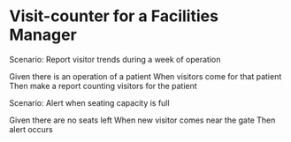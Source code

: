 # Visit-counter for a Facilities Manager

Scenario: Report visitor trends during a week of operation

  Given there is an operation of a patient
  When visitors come for that patient
  Then make a report counting visitors for
  the patient

Scenario: Alert when seating capacity is full

  Given there are no seats left
  When new visitor comes near the gate
  Then alert occurs
